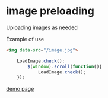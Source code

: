 # image preloading
Uploading images as needed

Example of use

```html
<img data-src="/image.jpg">
```

```javascript
	LoadImage.check();
   		$(window).scroll(function(){
	  		LoadImage.check();
 	});
```

<a href="http://jsfiddle.net/FastEngine/d3k8aepv/2/" target="_blank">demo page</a>
